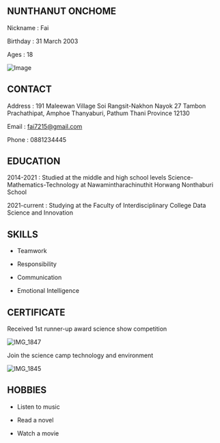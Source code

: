 ## NUNTHANUT ONCHOME
Nickname : Fai

Birthday : 31 March 2003

Ages : 18

![Image](https://user-images.githubusercontent.com/95374943/144385688-d3252502-b804-4332-86c3-65e1e966b50e.jpg)


## CONTACT

Address : 191 Maleewan Village  Soi Rangsit-Nakhon Nayok 27  Tambon Prachathipat, Amphoe Thanyaburi, Pathum Thani Province 12130

Email : fai7215@gmail.com

Phone : 0881234445

## EDUCATION

2014-2021 : Studied at the middle and high school levels Science-Mathematics-Technology at Nawamintharachinuthit Horwang Nonthaburi School

2021-current : Studying at the Faculty of Interdisciplinary College  Data Science and Innovation

## SKILLS

- Teamwork

- Responsibility

- Communication

- Emotional Intelligence

## CERTIFICATE

Received 1st runner-up award  science show competition

![IMG_1847](https://user-images.githubusercontent.com/95374943/144386792-8515a9bd-6534-4f6c-bf43-2da92f54c8ef.jpg)

Join the science camp  technology and environment

![IMG_1845](https://user-images.githubusercontent.com/95374943/144387264-0d53c402-ab47-4cec-a843-39622e39d6de.jpg)

## HOBBIES

- Listen to music

- Read a novel

- Watch a movie


